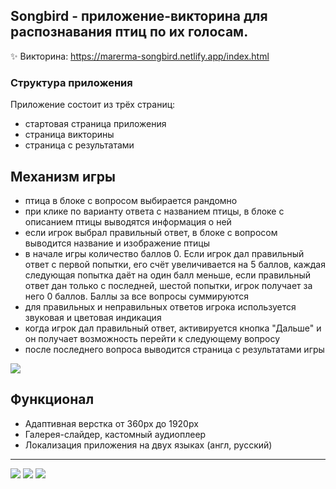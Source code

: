 ## Songbird - приложение-викторина для распознавания птиц по их голосам.

:sparkles: Викторина: https://marerma-songbird.netlify.app/index.html

### Структура приложения
Приложение состоит из трёх страниц:
- стартовая страница приложения
- страница викторины
- страница с результатами

## Механизм игры
- птица в блоке с вопросом выбирается рандомно
- при клике по варианту ответа с названием птицы, в блоке с описанием птицы выводятся информация о ней
- если игрок выбрал правильный ответ, в блоке с вопросом выводится название и изображение птицы
- в начале игры количество баллов 0. Если игрок дал правильный ответ с первой попытки, его счёт увеличивается на 5 баллов, каждая следующая попытка даёт на один балл меньше, если правильный ответ дан только с последней, шестой попытки, игрок получает за него 0 баллов. Баллы за все вопросы суммируются
- для правильных и неправильных ответов игрока используется звуковая и цветовая индикация
- когда игрок дал правильный ответ, активируется кнопка "Дальше" и он получает возможность перейти к следующему вопросу
- после последнего вопроса выводится страница с результатами игры

<img src="https://github.com/marerma/songbird/blob/main/songbird.gif"/> 

## Функционал
- Адаптивная верстка от 360px до 1920px
- Галерея-слайдер, кастомный аудиоплеер
- Локализация приложения на двух языках (англ, русский)

<hr>

<img src=https://img.shields.io/badge/-JavaScript-yellow> <img src=https://img.shields.io/badge/-SASS-pink> <img src=https://img.shields.io/badge/-webpack-blue>
